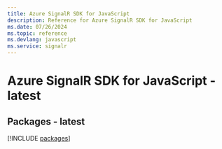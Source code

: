 ```yaml
---
title: Azure SignalR SDK for JavaScript
description: Reference for Azure SignalR SDK for JavaScript
ms.date: 07/26/2024
ms.topic: reference
ms.devlang: javascript
ms.service: signalr
---
```

# Azure SignalR SDK for JavaScript - latest
## Packages - latest
[!INCLUDE [packages](signalr-index.md)]